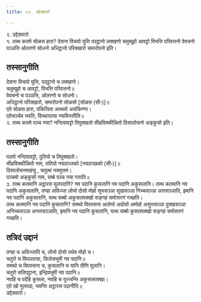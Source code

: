 ```yaml
---
title: ०२. उद्देसवारो

---
```

२. उद्देसवारो  
१. तत्थ कतमे सोळस हारा? देसना विचयो युत्ति पदट्ठानो लक्खणो चतुब्यूहो आवट्टो विभत्ति परिवत्तनो वेवचनो पञ्‍ञत्ति ओतरणो सोधनो अधिट्ठानो परिक्खारो समारोपनो इति।  


## तस्सानुगीति

देसना विचयो युत्ति, पदट्ठानो च लक्खणो।  
चतुब्यूहो च आवट्टो, विभत्ति परिवत्तनो॥  
वेवचनो च पञ्‍ञत्ति, ओतरणो च सोधनो।  
अधिट्ठानो परिक्खारो, समारोपनो सोळसो [सोळस (सी॰)]॥  
एते सोळस हारा, पकित्तिता अत्थतो असंकिण्णा।  
एतेसञ्‍चेव भवति, वित्थारतया नयविभत्तीति॥  
२. तत्थ कतमे पञ्‍च नया? नन्दियावट्टो तिपुक्खलो सीहविक्‍कीळितो दिसालोचनो अङ्कुसो इति।  


## तस्सानुगीति

पठमो नन्दियावट्टो, दुतियो च तिपुक्खलो।  
सीहविक्‍कीळितो नाम, ततियो नयलञ्‍जको [नयलञ्छको (सी॰)]॥  
दिसालोचनमाहंसु , चतुत्थं नयमुत्तमं।  
पञ्‍चमो अङ्कुसो नाम, सब्बे पञ्‍च नया गताति॥  
३. तत्थ कतमानि अट्ठारस मूलपदानि? नव पदानि कुसलानि नव पदानि अकुसलानि। तत्थ कतमानि नव पदानि अकुसलानि, तण्हा अविज्‍जा लोभो दोसो मोहो सुभसञ्‍ञा सुखसञ्‍ञा निच्‍चसञ्‍ञा अत्तसञ्‍ञाति, इमानि नव पदानि अकुसलानि, यत्थ सब्बो अकुसलपक्खो सङ्गहं समोसरणं गच्छति।  
तत्थ कतमानि नव पदानि कुसलानि? समथो विपस्सना अलोभो अदोसो अमोहो असुभसञ्‍ञा दुक्खसञ्‍ञा अनिच्‍चसञ्‍ञा अनत्तसञ्‍ञाति, इमानि नव पदानि कुसलानि, यत्थ सब्बो कुसलपक्खो सङ्गहं समोसरणं गच्छति।  


## तत्रिदं उद्दानं

तण्हा च अविज्‍जापि च, लोभो दोसो तथेव मोहो च।  
चतुरो च विपल्‍लासा, किलेसभूमी नव पदानि॥  
समथो च विपस्सना च, कुसलानि च यानि तीणि मूलानि।  
चतुरो सतिपट्ठाना, इन्द्रियभूमी नव पदानि॥  
नवहि च पदेहि कुसला, नवहि च युज्‍जन्ति अकुसलपक्खा।  
एते खो मूलपदा, भवन्ति अट्ठारस पदानीति॥  
उद्देसवारो।  